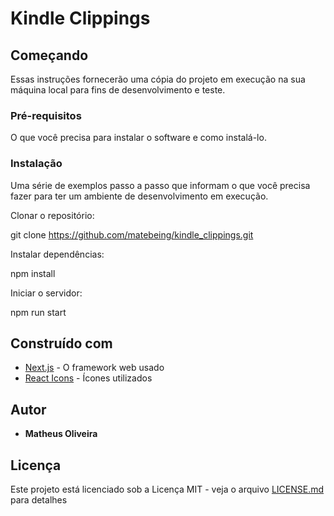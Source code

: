 # Kindle Clippings

## Começando

Essas instruções fornecerão uma cópia do projeto em execução na sua máquina local para fins de desenvolvimento e teste.

### Pré-requisitos

O que você precisa para instalar o software e como instalá-lo.


### Instalação

Uma série de exemplos passo a passo que informam o que você precisa fazer para ter um ambiente de desenvolvimento em execução.

Clonar o repositório:

git clone https://github.com/matebeing/kindle_clippings.git

Instalar dependências:

npm install


Iniciar o servidor:

npm run start

## Construído com

* [Next.js](https://nextjs.org/) - O framework web usado
* [React Icons](https://react-icons.github.io/react-icons/) - Ícones utilizados

## Autor

* **Matheus Oliveira**

## Licença

Este projeto está licenciado sob a Licença MIT - veja o arquivo [LICENSE.md](LICENSE.md) para detalhes

